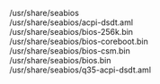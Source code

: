 /usr/share/seabios  
/usr/share/seabios/acpi-dsdt.aml  
/usr/share/seabios/bios-256k.bin  
/usr/share/seabios/bios-coreboot.bin  
/usr/share/seabios/bios-csm.bin  
/usr/share/seabios/bios.bin  
/usr/share/seabios/q35-acpi-dsdt.aml  

